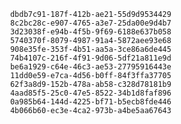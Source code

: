 
                dbdb7c91-187f-412b-ae21-55d9d9534429
                8c2bc28c-e907-4765-a3e7-25da00e9d4b7
                3d23038f-e94b-4f5b-9f69-6188e637b058
                5740370f-8079-4987-91a4-5872aee93e68
                908e35fe-353f-4b51-aa5a-3ce86a6de445
                74b4107c-216f-4f91-9d06-5df21a811e9d
                be6a1929-c64e-46c3-ae53-27795916443e
                11dd0e59-e7ca-4d56-b0ff-84f3ffa37705
                62f3a8d9-152b-478a-ab58-c328d78181b9
                4aad85f5-25c0-47e5-8522-34b1d8faf896
                0a985b64-144d-4225-bf71-b5ecb8fde446
                4b066b60-ec3e-4ca2-973b-a4be5aa67643
                